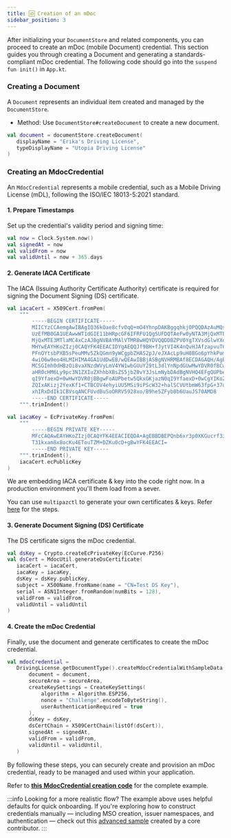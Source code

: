 ```yaml
---
title: 🆔 Creation of an mDoc
sidebar_position: 3
---
```


After initializing your `DocumentStore` and related components, you can proceed to create an mDoc (mobile Document) credential. This section guides you through creating a Document and generating a standards-compliant mDoc credential. The following code should go into the `suspend fun init()` in `App.kt`.

### Creating a Document

A `Document` represents an individual item created and managed by the `DocumentStore`.

* Method: Use `DocumentStore#createDocument` to create a new document.

```kotlin
val document = documentStore.createDocument(
   displayName = "Erika's Driving License",
   typeDisplayName = "Utopia Driving License"
)
```

### Creating an MdocCredential

An `MdocCredential` represents a mobile credential, such as a Mobile Driving License (mDL), following the ISO/IEC 18013-5:2021 standard.

#### 1. Prepare Timestamps

Set up the credential's validity period and signing time:

```kotlin
val now = Clock.System.now()
val signedAt = now
val validFrom = now
val validUntil = now + 365.days
```

#### 2. Generate IACA Certificate

The IACA (Issuing Authority Certificate Authority) certificate is required for signing the Document Signing (DS) certificate.

```kotlin
val iacaCert = X509Cert.fromPem(
    """
        -----BEGIN CERTIFICATE-----
        MIICYzCCAemgAwIBAgIQ36kOae8cfvOqQ+mO4YhnpDAKBggqhkjOPQQDAzAuMQswCQYDVQQGDAJV
        UzEfMB0GA1UEAwwWT1dGIE11bHRpcGF6IFRFU1QgSUFDQTAeFw0yNTA3MjQxMTE3MTlaFw0zMDA3
        MjQxMTE3MTlaMC4xCzAJBgNVBAYMAlVTMR8wHQYDVQQDDBZPV0YgTXVsdGlwYXogVEVTVCBJQUNB
        MHYwEAYHKoZIzj0CAQYFK4EEACIDYgAEQQJf9BH+fJytVI4K4nQvHJAfzapvuT6jo+19fo+o9+zV
        PFnOYtsbPXB5sPeuMMv5ZkQGmn9yWCgpbZHAS2pJ/eJXAcLp9uH8BGo6pYhkPomx9cwgMX0YUXoB
        4wiO6w9eo4HLMIHIMA4GA1UdDwEB/wQEAwIBBjASBgNVHRMBAf8ECDAGAQH/AgEAMC0GA1UdEgQm
        MCSGImh0dHBzOi8vaXNzdWVyLmV4YW1wbGUuY29tL3dlYnNpdGUwMwYDVR0fBCwwKjAooCagJIYi
        aHR0cHM6Ly9pc3N1ZXIuZXhhbXBsZS5jb20vY3JsLmNybDAdBgNVHQ4EFgQUPbetw5QkxGKjazN0
        qI9YfaexD+0wHwYDVR0jBBgwFoAUPbetw5QkxGKjazN0qI9YfaexD+0wCgYIKoZIzj0EAwMDaAAw
        ZQIxAKizj2YexKf1+CTBCOV4ehyiUU5MSi9iPScW32+halSCVUtbmW63fpG+37obLGivegIwb38g
        xhIRxDdIk1CBVsqANCFUvdBuSoORRV5928xo/B9he5ZFyb8b6UauJS70AMD8
        -----END CERTIFICATE-----
    """.trimIndent()

val iacaKey = EcPrivateKey.fromPem(
    """
        -----BEGIN PRIVATE KEY-----
        MFcCAQAwEAYHKoZIzj0CAQYFK4EEACIEQDA+AgEBBDBEPQnb6xr3p0XKGucrf3iVI/sDF2fc55vs
        T31kxam8x8ocKu4ETouTZM+DZKu0cD+gBwYFK4EEACI=
        -----END PRIVATE KEY-----
    """.trimIndent(),
    iacaCert.ecPublicKey
)
```

We are embedding IACA certificate & key into the code right now. In a production environment you'll them load from a sever.

You can use `multipazctl` to generate your own certificates & keys. Refer [here](https://github.com/openwallet-foundation-labs/identity-credential/?tab=readme-ov-file#command-line-tool) for the steps.

#### 3. Generate Document Signing (DS) Certificate

The DS certificate signs the mDoc credential.

```kotlin
val dsKey = Crypto.createEcPrivateKey(EcCurve.P256)
val dsCert = MdocUtil.generateDsCertificate(
   iacaCert = iacaCert,
   iacaKey = iacaKey,
   dsKey = dsKey.publicKey,
   subject = X500Name.fromName(name = "CN=Test DS Key"),
   serial = ASN1Integer.fromRandom(numBits = 128),
   validFrom = validFrom,
   validUntil = validUntil
)
```

#### 4. Create the mDoc Credential

Finally, use the document and generate certificates to create the mDoc credential.

```kotlin
val mdocCredential =
   DrivingLicense.getDocumentType().createMdocCredentialWithSampleData(
       document = document,
       secureArea = secureArea,
       createKeySettings = CreateKeySettings(
           algorithm = Algorithm.ESP256,
           nonce = "Challenge".encodeToByteString(),
           userAuthenticationRequired = true
       ),
       dsKey = dsKey,
       dsCertChain = X509CertChain(listOf(dsCert)),
       signedAt = signedAt,
       validFrom = validFrom,
       validUntil = validUntil,
   )
```

By following these steps, you can securely create and provision an mDoc credential, ready to be managed and used within your application.

Refer to **[this MdocCredential creation code](https://github.com/openwallet-foundation/multipaz-samples/blob/9708cb36f44040ff51b5e0b3b7922175e47462d2/MultipazGettingStartedSample/composeApp/src/commonMain/kotlin/org/multipaz/getstarted/App.kt#L115-L185)** for the complete example.

:::info Looking for a more realistic flow?
The example above uses helpful defaults for quick onboarding. If you're exploring how to construct credentials manually — including MSO creation, issuer namespaces, and authentication — check out this [advanced sample](https://github.com/dzuluaga/multipaz-getting-started-testing/blob/v1.1.0-age-verification/composeApp/src/commonMain/kotlin/org/example/project/App.kt#L539-L727) created by a core contributor.
:::
